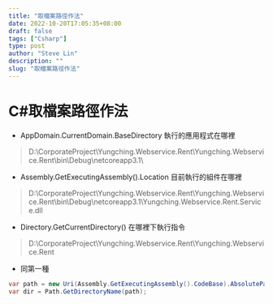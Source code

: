 ```yaml
---
title: "取檔案路徑作法"
date: 2022-10-20T17:05:35+08:00
draft: false
tags: ["Csharp"]
type: post
author: "Steve Lin"
description: ""
slug: "取檔案路徑作法"
---
```


# C#取檔案路徑作法
- AppDomain.CurrentDomain.BaseDirectory 執行的應用程式在哪裡
> D:\CorporateProject\Yungching.Webservice.Rent\Yungching.Webservice.Rent\bin\Debug\netcoreapp3.1\
- Assembly.GetExecutingAssembly().Location 目前執行的組件在哪裡
> D:\CorporateProject\Yungching.Webservice.Rent\Yungching.Webservice.Rent\bin\Debug\netcoreapp3.1\Yungching.Webservice.Rent.Service.dll
- Directory.GetCurrentDirectory() 在哪裡下執行指令
> D:\CorporateProject\Yungching.Webservice.Rent\Yungching.Webservice.Rent
- 同第一種
```C#
var path = new Uri(Assembly.GetExecutingAssembly().CodeBase).AbsolutePath;
var dir = Path.GetDirectoryName(path);
```
